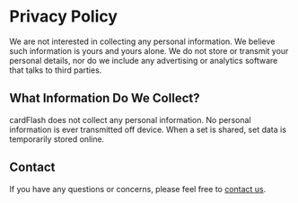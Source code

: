 
# Privacy Policy

We are not interested in collecting any personal information. We believe such information is yours and yours alone. We do not store or transmit your personal details, nor do we include any advertising or analytics software that talks to third parties.

## What Information Do We Collect?

cardFlash does not collect any personal information. No personal information is ever transmitted off device. When a set is shared, set data is temporarily stored online.

## Contact

If you have any questions or concerns, please feel free to [contact us](mailto:cardFlashApp@protonmail.com).